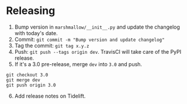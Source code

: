 # Releasing

1. Bump version in `marshmallow/__init__.py` and update the changelog
   with today's date.
2. Commit:  `git commit -m "Bump version and update changelog"`
3. Tag the commit: `git tag x.y.z`
4. Push: `git push --tags origin dev`. TravisCI will take care of the
   PyPI release.
5. If it's a 3.0 pre-release, merge `dev` into `3.0` and push.

```
git checkout 3.0
git merge dev
git push origin 3.0
```

6. Add release notes on Tidelift.
